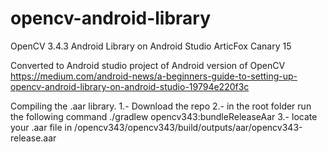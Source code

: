 # opencv-android-library
OpenCV 3.4.3 Android Library on Android Studio ArticFox Canary 15

Converted to Android studio project of Android version of OpenCV
https://medium.com/android-news/a-beginners-guide-to-setting-up-opencv-android-library-on-android-studio-19794e220f3c

Compiling the .aar library.
1.- Download the repo
2.- in the root folder run the following command ./gradlew opencv343:bundleReleaseAar
3.- locate your .aar file in /opencv343/opencv343/build/outputs/aar/opencv343-release.aar


